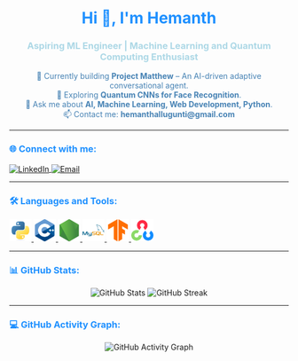 <!-- Header Section -->
<h1 align="center" style="color:#1E90FF;">Hi 👋, I'm Hemanth</h1>
<h3 align="center" style="color:#ADD8E6;">Aspiring ML Engineer | Machine Learning and Quantum Computing Enthusiast</h3>

<!-- About Section -->
<p align="center" style="color:#4682B4;">
  🔭 Currently building <strong>Project Matthew</strong> – An AI-driven adaptive conversational agent.<br>
  🌱 Exploring <strong>Quantum CNNs for Face Recognition</strong>.<br>
  💬 Ask me about <strong>AI, Machine Learning, Web Development, Python</strong>.<br>
  📫 Contact me: <strong>hemanthallugunti@gmail.com</strong>
</p>

---

<!-- Connect with Me Section -->
<h3 align="left" style="color:#1E90FF;">🌐 Connect with me:</h3>
<p align="left">
  <a href="https://www.linkedin.com/in/hemanth-reddy-allugunti-883b36216/" target="_blank">
    <img align="center" src="https://img.shields.io/badge/LinkedIn-%230077B5.svg?logo=linkedin&logoColor=white" alt="LinkedIn" height="30" />
  </a>
  <a href="mailto:hemanthallugunti@gmail.com" target="_blank">
    <img align="center" src="https://img.shields.io/badge/Email-%23D14836.svg?logo=gmail&logoColor=white" alt="Email" height="30" />
  </a>
</p>

---

<!-- Languages and Tools Section -->
<h3 align="left" style="color:#1E90FF;">🛠️ Languages and Tools:</h3>
<p align="left">
  <a href="https://www.python.org" target="_blank">
    <img src="https://raw.githubusercontent.com/devicons/devicon/master/icons/python/python-original.svg" alt="Python" width="40" height="40"/>
  </a>
  <a href="https://www.w3schools.com/cpp/" target="_blank">
    <img src="https://raw.githubusercontent.com/devicons/devicon/master/icons/cplusplus/cplusplus-original.svg" alt="C++" width="40" height="40"/>
  </a>
  <a href="https://nodejs.org/" target="_blank">
    <img src="https://raw.githubusercontent.com/devicons/devicon/master/icons/nodejs/nodejs-original.svg" alt="Node.js" width="40" height="40"/>
  </a>
  <a href="https://www.mysql.com/" target="_blank">
    <img src="https://raw.githubusercontent.com/devicons/devicon/master/icons/mysql/mysql-original-wordmark.svg" alt="MySQL" width="40" height="40"/>
  </a>
  <a href="https://www.tensorflow.org/" target="_blank">
    <img src="https://raw.githubusercontent.com/devicons/devicon/master/icons/tensorflow/tensorflow-original.svg" alt="TensorFlow" width="40" height="40"/>
  </a>
  <a href="https://opencv.org/" target="_blank">
    <img src="https://raw.githubusercontent.com/devicons/devicon/master/icons/opencv/opencv-original.svg" alt="OpenCV" width="40" height="40"/>
  </a>
</p>

---

<!-- GitHub Stats Section -->
<h3 align="left" style="color:#1E90FF;">📊 GitHub Stats:</h3>
<p align="center">
  <img src="https://github-readme-stats.vercel.app/api?username=alluguntihemanth&theme=radical&hide_border=false&show_icons=true" alt="GitHub Stats" width="49%" />
  <img src="https://github-readme-streak-stats.herokuapp.com/?user=alluguntihemanth&theme=radical&hide_border=false" alt="GitHub Streak" width="49%" />
</p>

---

<!-- Activity Graph Section -->
<h3 align="left" style="color:#1E90FF;">💻 GitHub Activity Graph:</h3>
<p align="center">
  <img src="https://github-readme-activity-graph.vercel.app/graph?username=alluguntihemanth&theme=react-dark" alt="GitHub Activity Graph" />
</p>
